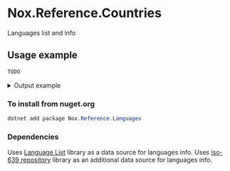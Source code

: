 # Nox.Reference.Countries
Languages list and info

## Usage example

```csharp
TODO
```

<details>
  <summary>Output example</summary>

```csharp
/* Outputs:
[
  ...
  {
    "name": "Ukpe Bayobiri",
    "iso_639_1": null,
    "iso_639_3": "ukp",
    "iso_639_2b": null,
    "iso_639_2t": null,
    "common": "false",
    "type": "Living",
    "scope": "Individual"
  },
  ...
]
*/
```
</details>

### To install from nuget.org
```powershell
dotnet add package Nox.Reference.Languages
```

### Dependencies
Uses [Language List](https://github.com/scsmith/language_list) library as a data source for languages info.
Uses [iso-639 repository](https://github.com/haliaeetus/iso-639) library as an additional data source for languages info.
